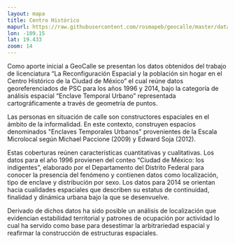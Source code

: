 ```yaml
---
layout: mapa
title: Centro Histórico
mapurl: https://raw.githubusercontent.com/rosmapeb/geocalle/master/data/CHCM_PR2014.json
lon: -109.15
lat: 19.433
zoom: 14
---
```



Como aporte inicial a GeoCalle se presentan los datos obtenidos del trabajo de licenciatura “La Reconfiguración Espacial y la población sin hogar en el Centro Histórico de la Ciudad de México”  el cual reúne datos georeferenciados de PSC para los años 1996 y 2014, bajo la categoría de análisis espacial “Enclave Temporal Urbano” representada cartográficamente a través de geometría de puntos.

Las personas en situación de calle son constructores espaciales en el ámbito de la informalidad. En este contexto, construyen espacios denominados "Enclaves Temporales Urbanos" provenientes de la Escala Microlocal según Michael Paccione (2009) y Edward Soja (2012).

Estas coberturas reúnen características cuantitativas y cualitativas. Los datos para el año 1996 provienen del conteo “Ciudad de México: los indigentes”, elaborado por el Departamento del Distrito Federal para conocer la presencia del fenómeno y contienen datos como localización, tipo de enclave y distribución por sexo. Los datos para 2014 se orientan hacia cualidades espaciales que describen su estatus de continuidad, finalidad y dinámica urbana bajo la que se desenvuelve.

Derivado de dichos datos ha sido posible un análisis de localización que evidencian estabilidad territorial y patrones de ocupación por actividad lo cual ha servido como base para desestimar  la arbitrariedad espacial y reafirmar la construcción de estructuras espaciales.

